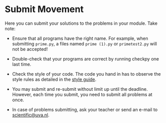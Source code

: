 # Submit Movement

Here you can submit your solutions to the problems in your module. Take note:

- Ensure that all programs have the right name. For example, when submitting `prime.py`, a files named `prime (1).py` or `primetest2.py` will not be accepted!

- Double-check that your programs are correct by running checkpy one last time.

- Check the style of your code. The code you hand in has to observe the style rules as detailed in the [style guide](/python/en/style).

- You may submit and re-submit without limit up until the deadline. However, each time you submit, you need to submit all problems at once.

- In case of problems submitting, ask your teacher or send an e-mail to <scientific@uva.nl>.
